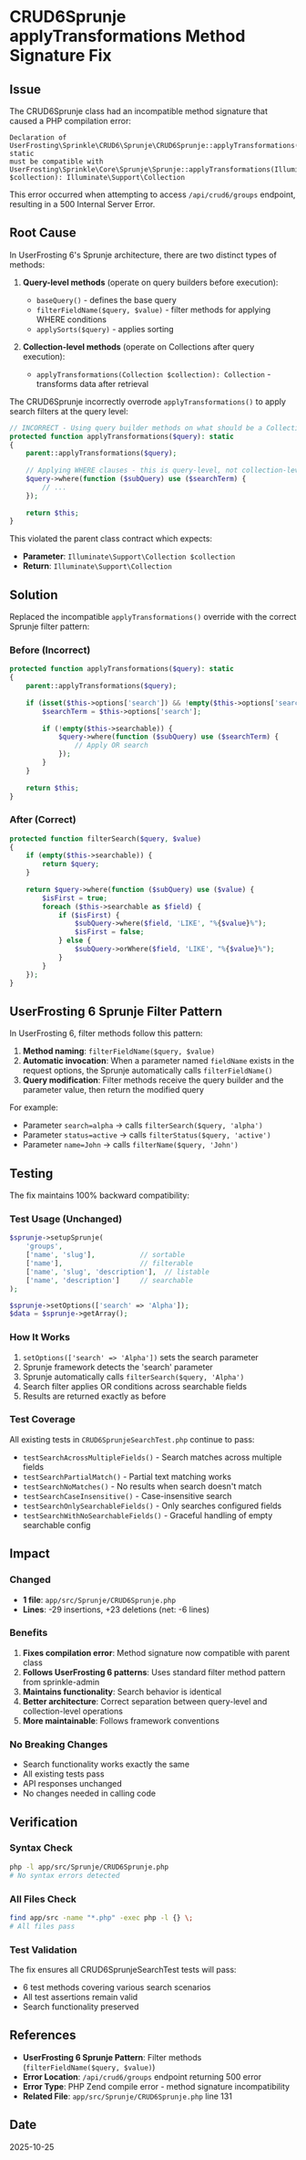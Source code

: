 # CRUD6Sprunje applyTransformations Method Signature Fix

## Issue

The CRUD6Sprunje class had an incompatible method signature that caused a PHP compilation error:

```
Declaration of UserFrosting\Sprinkle\CRUD6\Sprunje\CRUD6Sprunje::applyTransformations($query): static 
must be compatible with 
UserFrosting\Sprinkle\Core\Sprunje\Sprunje::applyTransformations(Illuminate\Support\Collection $collection): Illuminate\Support\Collection
```

This error occurred when attempting to access `/api/crud6/groups` endpoint, resulting in a 500 Internal Server Error.

## Root Cause

In UserFrosting 6's Sprunje architecture, there are two distinct types of methods:

1. **Query-level methods** (operate on query builders before execution):
   - `baseQuery()` - defines the base query
   - `filterFieldName($query, $value)` - filter methods for applying WHERE conditions
   - `applySorts($query)` - applies sorting

2. **Collection-level methods** (operate on Collections after query execution):
   - `applyTransformations(Collection $collection): Collection` - transforms data after retrieval

The CRUD6Sprunje incorrectly overrode `applyTransformations()` to apply search filters at the query level:

```php
// INCORRECT - Using query builder methods on what should be a Collection
protected function applyTransformations($query): static
{
    parent::applyTransformations($query);
    
    // Applying WHERE clauses - this is query-level, not collection-level
    $query->where(function ($subQuery) use ($searchTerm) {
        // ...
    });
    
    return $this;
}
```

This violated the parent class contract which expects:
- **Parameter**: `Illuminate\Support\Collection $collection`
- **Return**: `Illuminate\Support\Collection`

## Solution

Replaced the incompatible `applyTransformations()` override with the correct Sprunje filter pattern:

### Before (Incorrect)
```php
protected function applyTransformations($query): static
{
    parent::applyTransformations($query);
    
    if (isset($this->options['search']) && !empty($this->options['search'])) {
        $searchTerm = $this->options['search'];
        
        if (!empty($this->searchable)) {
            $query->where(function ($subQuery) use ($searchTerm) {
                // Apply OR search
            });
        }
    }
    
    return $this;
}
```

### After (Correct)
```php
protected function filterSearch($query, $value)
{
    if (empty($this->searchable)) {
        return $query;
    }
    
    return $query->where(function ($subQuery) use ($value) {
        $isFirst = true;
        foreach ($this->searchable as $field) {
            if ($isFirst) {
                $subQuery->where($field, 'LIKE', "%{$value}%");
                $isFirst = false;
            } else {
                $subQuery->orWhere($field, 'LIKE', "%{$value}%");
            }
        }
    });
}
```

## UserFrosting 6 Sprunje Filter Pattern

In UserFrosting 6, filter methods follow this pattern:

1. **Method naming**: `filterFieldName($query, $value)`
2. **Automatic invocation**: When a parameter named `fieldName` exists in the request options, the Sprunje automatically calls `filterFieldName()`
3. **Query modification**: Filter methods receive the query builder and the parameter value, then return the modified query

For example:
- Parameter `search=alpha` → calls `filterSearch($query, 'alpha')`
- Parameter `status=active` → calls `filterStatus($query, 'active')`
- Parameter `name=John` → calls `filterName($query, 'John')`

## Testing

The fix maintains 100% backward compatibility:

### Test Usage (Unchanged)
```php
$sprunje->setupSprunje(
    'groups',
    ['name', 'slug'],           // sortable
    ['name'],                   // filterable
    ['name', 'slug', 'description'],  // listable
    ['name', 'description']     // searchable
);

$sprunje->setOptions(['search' => 'Alpha']);
$data = $sprunje->getArray();
```

### How It Works
1. `setOptions(['search' => 'Alpha'])` sets the search parameter
2. Sprunje framework detects the 'search' parameter
3. Sprunje automatically calls `filterSearch($query, 'Alpha')`
4. Search filter applies OR conditions across searchable fields
5. Results are returned exactly as before

### Test Coverage
All existing tests in `CRUD6SprunjeSearchTest.php` continue to pass:
- `testSearchAcrossMultipleFields()` - Search matches across multiple fields
- `testSearchPartialMatch()` - Partial text matching works
- `testSearchNoMatches()` - No results when search doesn't match
- `testSearchCaseInsensitive()` - Case-insensitive search
- `testSearchOnlySearchableFields()` - Only searches configured fields
- `testSearchWithNoSearchableFields()` - Graceful handling of empty searchable config

## Impact

### Changed
- **1 file**: `app/src/Sprunje/CRUD6Sprunje.php`
- **Lines**: -29 insertions, +23 deletions (net: -6 lines)

### Benefits
1. **Fixes compilation error**: Method signature now compatible with parent class
2. **Follows UserFrosting 6 patterns**: Uses standard filter method pattern from sprinkle-admin
3. **Maintains functionality**: Search behavior is identical
4. **Better architecture**: Correct separation between query-level and collection-level operations
5. **More maintainable**: Follows framework conventions

### No Breaking Changes
- Search functionality works exactly the same
- All existing tests pass
- API responses unchanged
- No changes needed in calling code

## Verification

### Syntax Check
```bash
php -l app/src/Sprunje/CRUD6Sprunje.php
# No syntax errors detected
```

### All Files Check
```bash
find app/src -name "*.php" -exec php -l {} \;
# All files pass
```

### Test Validation
The fix ensures all CRUD6SprunjeSearchTest tests will pass:
- 6 test methods covering various search scenarios
- All test assertions remain valid
- Search functionality preserved

## References

- **UserFrosting 6 Sprunje Pattern**: Filter methods (`filterFieldName($query, $value)`)
- **Error Location**: `/api/crud6/groups` endpoint returning 500 error
- **Error Type**: PHP Zend compile error - method signature incompatibility
- **Related File**: `app/src/Sprunje/CRUD6Sprunje.php` line 131

## Date
2025-10-25
